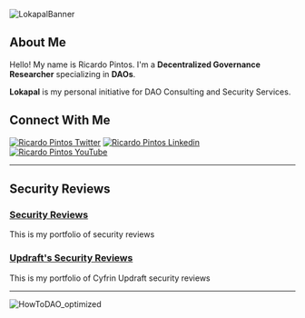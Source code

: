 ![LokapalBanner](https://github.com/user-attachments/assets/b2c22968-33c9-45b7-ad12-321ea8f6a8bb)

## About Me

Hello! My name is Ricardo Pintos. I'm a **Decentralized Governance Researcher** specializing in **DAOs**.

**Lokapal** is my personal initiative for DAO Consulting and Security Services.

## Connect With Me


[![Ricardo Pintos Twitter](https://img.shields.io/badge/Twitter-1DA1F2?style=for-the-badge&logo=x&logoColor=white)](https://x.com/pintosric)
[![Ricardo Pintos Linkedin](https://img.shields.io/badge/LinkedIn-0077B5?style=for-the-badge&logo=linkedin&logoColor=white)](https://www.linkedin.com/in/ricardo-mauro-pintos/)
[![Ricardo Pintos YouTube](https://img.shields.io/badge/YouTube-FF0000?style=for-the-badge&logo=youtube&logoColor=white)](https://www.youtube.com/@PintosRic)


---

## Security Reviews

### [**Security Reviews**](https://github.com/RicardoPintos/security-reviews)
This is my portfolio of security reviews

### [**Updraft's Security Reviews**](https://github.com/RicardoPintos/updraft-security-reviews)
This is my portfolio of Cyfrin Updraft security reviews

---


![HowToDAO_optimized](https://github.com/user-attachments/assets/55356c02-9bdd-40eb-b31b-31d6c330b01d)

